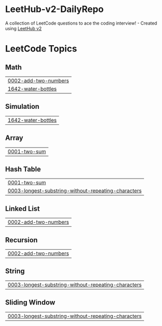 # LeetHub-v2-DailyRepo
A collection of LeetCode questions to ace the coding interview! - Created using [LeetHub v2](https://github.com/arunbhardwaj/LeetHub-2.0)

<!---LeetCode Topics Start-->
# LeetCode Topics
## Math
|  |
| ------- |
| [0002-add-two-numbers](https://github.com/ByteMaster-Y/LeetHub-v2-DailyRepo/tree/master/0002-add-two-numbers) |
| [1642-water-bottles](https://github.com/ByteMaster-Y/LeetHub-v2-DailyRepo/tree/master/1642-water-bottles) |
## Simulation
|  |
| ------- |
| [1642-water-bottles](https://github.com/ByteMaster-Y/LeetHub-v2-DailyRepo/tree/master/1642-water-bottles) |
## Array
|  |
| ------- |
| [0001-two-sum](https://github.com/ByteMaster-Y/LeetHub-v2-DailyRepo/tree/master/0001-two-sum) |
## Hash Table
|  |
| ------- |
| [0001-two-sum](https://github.com/ByteMaster-Y/LeetHub-v2-DailyRepo/tree/master/0001-two-sum) |
| [0003-longest-substring-without-repeating-characters](https://github.com/ByteMaster-Y/LeetHub-v2-DailyRepo/tree/master/0003-longest-substring-without-repeating-characters) |
## Linked List
|  |
| ------- |
| [0002-add-two-numbers](https://github.com/ByteMaster-Y/LeetHub-v2-DailyRepo/tree/master/0002-add-two-numbers) |
## Recursion
|  |
| ------- |
| [0002-add-two-numbers](https://github.com/ByteMaster-Y/LeetHub-v2-DailyRepo/tree/master/0002-add-two-numbers) |
## String
|  |
| ------- |
| [0003-longest-substring-without-repeating-characters](https://github.com/ByteMaster-Y/LeetHub-v2-DailyRepo/tree/master/0003-longest-substring-without-repeating-characters) |
## Sliding Window
|  |
| ------- |
| [0003-longest-substring-without-repeating-characters](https://github.com/ByteMaster-Y/LeetHub-v2-DailyRepo/tree/master/0003-longest-substring-without-repeating-characters) |
<!---LeetCode Topics End-->